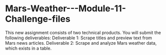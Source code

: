# Mars-Weather---Module-11-Challenge-files
This new assignment consists of two technical products. You will submit the following deliverables:  Deliverable 1: Scrape titles and preview text from Mars news articles.  Deliverable 2: Scrape and analyze Mars weather data, which exists in a table.
